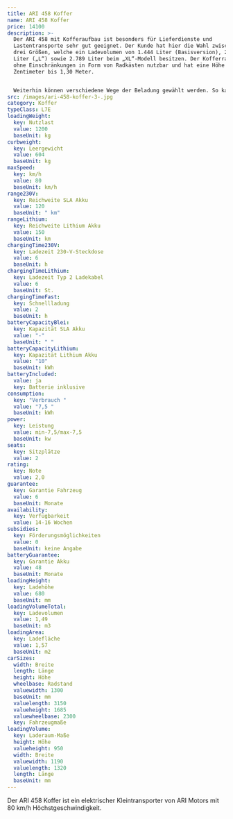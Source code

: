 ```yaml
---
title: ARI 458 Koffer
name: ARI 458 Koffer
price: 14100
description: >-
  Der ARI 458 mit Kofferaufbau ist besonders für Lieferdienste und
  Lastentransporte sehr gut geeignet. Der Kunde hat hier die Wahl zwischen den
  drei Größen, welche ein Ladevolumen von 1.444 Liter (Basisversion), 2.131
  Liter („L“) sowie 2.789 Liter beim „XL“-Modell besitzen. Der Kofferraum ist
  ohne Einschränkungen in Form von Radkästen nutzbar und hat eine Höhe von 95
  Zentimeter bis 1,30 Meter.


  Weiterhin können verschiedene Wege der Beladung gewählt werden. So kann der Koffer mit zwei Flügeltüren am Heck geordert werden, welche es mit verschiedenen Verschluss-Systemen gibt, um zum Beispiel für Lieferdienste ein einfaches Öffnen mit einer Hand möglich zu machen. Alternativ gibt es auch eine „Rolltor“-Variante, bei der die Heckklappe nach oben eingerollt wird. Für das mehrseitige Beladen der Box sind Seitentüren verfügbar, welche gerade im Falle von kleinteiliger Ladung von Vorteil sind.
src: /images/ari-458-koffer-3-.jpg
category: Koffer
typeClass: L7E
loadingWeight:
  key: Nutzlast
  value: 1200
  baseUnit: kg
curbweight:
  key: Leergewicht
  value: 604
  baseUnit: kg
maxSpeed:
  key: km/h
  value: 80
  baseUnit: km/h
range230V:
  key: Reichweite SLA Akku
  value: 120
  baseUnit: " km"
rangeLithium:
  key: Reichweite Lithium Akku
  value: 150
  baseUnit: km
chargingTime230V:
  key: Ladezeit 230-V-Steckdose
  value: 6
  baseUnit: h
chargingTimeLithium:
  key: Ladezeit Typ 2 Ladekabel
  value: 6
  baseUnit: St.
chargingTimeFast:
  key: Schnellladung
  value: 2
  baseUnit: h
batteryCapacityBlei:
  key: Kapazität SLA Akku
  value: "-"
  baseUnit: " "
batteryCapacityLithium:
  key: Kapazität Lithium Akku
  value: "10"
  baseUnit: kWh
batteryIncluded:
  value: ja
  key: Batterie inklusive
consumption:
  key: "Verbrauch "
  value: "7,5 "
  baseUnit: kWh
power:
  key: Leistung
  value: min-7,5/max-7,5
  baseUnit: kw
seats:
  key: Sitzplätze
  value: 2
rating:
  key: Note
  value: 2,0
guarantee:
  key: Garantie Fahrzeug
  value: 6
  baseUnit: Monate
availability:
  key: Verfügbarkeit
  value: 14-16 Wochen
subsidies:
  key: Förderungsmöglichkeiten
  value: 0
  baseUnit: keine Angabe
batteryGuarantee:
  key: Garantie Akku
  value: 48
  baseUnit: Monate
loadingHeight:
  key: Ladehöhe
  value: 680
  baseUnit: mm
loadingVolumeTotal:
  key: Ladevolumen
  value: 1,49
  baseUnit: m3
loadingArea:
  key: Ladefläche
  value: 1,57
  baseUnit: m2
carSizes:
  width: Breite
  length: Länge
  height: Höhe
  wheelbase: Radstand
  valuewidth: 1300
  baseUnit: mm
  valuelength: 3150
  valueheight: 1685
  valuewheelbase: 2300
  key: Fahrzeugmaße
loadingVolume:
  key: Laderaum-Maße
  height: Höhe
  valueheight: 950
  width: Breite
  valuewidth: 1190
  valuelength: 1320
  length: Länge
  baseUnit: mm
---
```

Der ARI 458 Koffer ist ein elektrischer Kleintransporter von ARI Motors mit 80 km/h Höchstgeschwindigkeit.